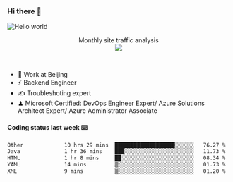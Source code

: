 ### Hi there 👋

<img src="https://raw.githubusercontent.com/sagar-viradiya/sagar-viradiya/master/resources/banner.png" alt="Hello world">
<p align="center"> 
 Monthly site traffic analysis <br/>
  <img src="https://profile-counter.glitch.me/youszoe/count.svg" />
</p>
<br/>

- 🍻 Work at Beijing 
- ⚡ Backend Engineer
- ✍️ Troubleshoting expert
- ♟  Microsoft Certified: DevOps Engineer Expert/ Azure Solutions Architect Expert/ Azure Administrator Associate

#### Coding status last week ⌨️

<!--START_SECTION:waka-->

```txt
Other             10 hrs 29 mins  ███████████████████░░░░░░   76.27 %
Java              1 hr 36 mins    ███░░░░░░░░░░░░░░░░░░░░░░   11.73 %
HTML              1 hr 8 mins     ██░░░░░░░░░░░░░░░░░░░░░░░   08.34 %
YAML              14 mins         ▒░░░░░░░░░░░░░░░░░░░░░░░░   01.73 %
XML               9 mins          ▒░░░░░░░░░░░░░░░░░░░░░░░░   01.20 %
```

<!--END_SECTION:waka-->

<br/>
<center><img src="http://ghchart.rshah.org/409ba5/yousazoe" alt="" /></center>


